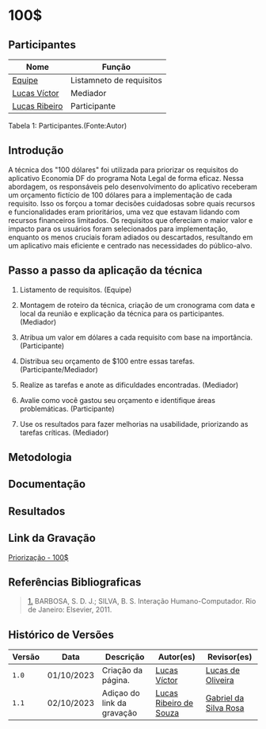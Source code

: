 # 100$

## Participantes
|Nome|Função|
|-------------------------------------------------|--------------|
|[Equipe](https://github.com/Requisitos-de-Software/2023.2-Economia-DF#equipe)| Listamneto de requisitos|
|[Lucas Víctor ](https://github.com/Lucas13032003)| Mediador|
| [Lucas Ribeiro](https://github.com/lucassouzs)| Participante|

<p>Tabela 1: Participantes.(Fonte:Autor)</p>

## Introdução
A técnica dos "100 dólares" foi utilizada para priorizar os requisitos do aplicativo Economia DF do programa Nota Legal de forma eficaz. Nessa abordagem, os responsáveis pelo desenvolvimento do aplicativo receberam um orçamento fictício de 100 dólares para a implementação de cada requisito. Isso os forçou a tomar decisões cuidadosas sobre quais recursos e funcionalidades eram prioritários, uma vez que estavam lidando com recursos financeiros limitados. Os requisitos que ofereciam o maior valor e impacto para os usuários foram selecionados para implementação, enquanto os menos cruciais foram adiados ou descartados, resultando em um aplicativo mais eficiente e centrado nas necessidades do público-alvo.

## Passo a passo da aplicação da técnica 
1. Listamento de requisitos. (Equipe)

2. Montagem de roteiro da técnica, criação de um cronograma com data e local da reunião e explicação da técnica para os participantes. (Mediador)
  
3. Atribua um valor em dólares a cada requisito com base na importância.(Participante)

4. Distribua seu orçamento de $100 entre essas tarefas. (Participante/Mediador)

5. Realize as tarefas e anote as dificuldades encontradas. (Mediador)

6. Avalie como você gastou seu orçamento e identifique áreas problemáticas. (Participante)

7. Use os resultados para fazer melhorias na usabilidade, priorizando as tarefas críticas. (Mediador)

## Metodologia

## Documentação

## Resultados

## Link da Gravação

[Priorização  - 100$](https://youtu.be/yrM7AaMUzMA)

## Referências Bibliograficas
> <a id="QT1" href="#anchor_1">1.</a> BARBOSA, S. D. J.; SILVA, B. S. Interação Humano-Computador. Rio de Janeiro: Elsevier, 2011.
> <br/>

## Histórico de Versões

| Versão | Data       | Descrição                                 | Autor(es)                                                                                           | Revisor(es)                                      |
| ------ | ---------- | ----------------------------------------- | --------------------------------------------------------------------------------------------------- | --------------------- |
| `1.0`  | 01/10/2023 | Criação da página.                        | [Lucas Víctor ](https://github.com/Lucas13032003) | [Lucas de Oliveira ](https://github.com/LucasOliveiraDiasMarquesFerreira)|
| `1.1`  | 02/10/2023 | Adiçao do link da gravação | [Lucas Ribeiro de Souza](https://github.com/lucassouzs) | [Gabriel da Silva Rosa](https://github.com/gabrielrosa09) |
